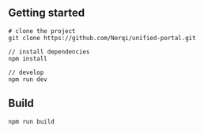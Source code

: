 ## Getting started
```bush
# clone the project
git clone https://github.com/Nerqi/unified-portal.git

// install dependencies
npm install

// develop
npm run dev
```

## Build
```bush
npm run build
```
